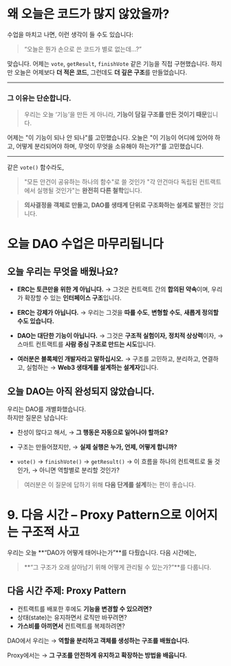 # 왜 오늘은 코드가 많지 않았을까?

수업을 마치고 나면, 이런 생각이 들 수도 있습니다:

> “오늘은 뭔가 손으로 쓴 코드가 별로 없는데…?”

맞습니다.
어제는 `vote`, `getResult`, `finishVote` 같은 기능을 직접 구현했습니다.
하지만 오늘은 어제보다 **더 적은 코드**,
그런데도 **더 깊은 구조**를 만들었습니다.

---

### 그 이유는 단순합니다.

> 우리는 오늘 ‘기능’을 만든 게 아니라,
> **기능이 담길 구조를 만든 것이기 때문**입니다.

어제는 "이 기능이 되나 안 되나"를 고민했습니다.
오늘은 "이 기능이 어디에 있어야 하고, 어떻게 분리되어야 하며,
무엇이 무엇을 소유해야 하는가?"를 고민했습니다.

---

같은 `vote()` 함수라도,

> "모든 안건이 공유하는 하나의 함수"로 쓸 것인가
> "각 안건마다 독립된 컨트랙트에서 실행될 것인가"는 **완전히 다른 철학**입니다.

> **의사결정을 객체로 만들고, DAO를 생태계 단위로 구조화하는 설계로 발전**한 것입니다.

# 오늘 DAO 수업은 마무리됩니다

## 오늘 우리는 무엇을 배웠나요?

- **ERC는 토큰만을 위한 게 아닙니다.**
  → 그것은 컨트랙트 간의 **합의된 약속**이며, 우리가 확장할 수 있는 **인터페이스 구조**입니다.

- **ERC는 강제가 아닙니다.**
  → 우리는 그것을 **따를 수도**, **변형할 수도**, **새롭게 정의할 수도 있습니다.**

- **DAO는 대단한 기능이 아닙니다.**
  → 그것은 **구조적 실험이자, 정치적 상상력**이자,
  → 스마트 컨트랙트를 **사람 중심 구조로 만드는 시도**입니다.

- **여러분은 블록체인 개발자라고 말하십시오.**
  → 구조를 고민하고, 분리하고, 연결하고, 실험하는
  → **Web3 생태계를 설계하는 설계자**입니다.

## 오늘 DAO는 아직 완성되지 않았습니다.

우리는 DAO를 개별화했습니다.  
하지만 질문은 남습니다:

- 찬성이 많다고 해서,
  → **그 행동은 자동으로 일어나야 할까요?**

- 구조는 만들어졌지만,
  → **실제 실행은 누가, 언제, 어떻게 합니까?**

- `vote()` → `finishVote()` → `getResult()`
  → 이 흐름을 하나의 컨트랙트로 둘 것인가,
  → 아니면 역할별로 분리할 것인가?

> 여러분은 이 질문에 답하기 위해 **다음 단계를 설계**하는 편이 좋습니다.

# 9. 다음 시간 – Proxy Pattern으로 이어지는 구조적 사고

우리는 오늘 **“DAO가 어떻게 태어나는가”**를 다뤘습니다.
다음 시간에는,

> **“그 구조가 오래 살아남기 위해 어떻게 관리될 수 있는가?”**를 다룹니다.

## 다음 시간 주제: Proxy Pattern

- 컨트랙트를 배포한 후에도 **기능을 변경할 수 있으려면?**
- 상태(state)는 유지하면서 로직만 바꾸려면?
- **가스비를 아끼면서** 컨트랙트를 복제하려면?

DAO에서 우리는
→ **역할을 분리하고 객체를 생성하는 구조를 배웠습니다.**

Proxy에서는
→ **그 구조를 안전하게 유지하고 확장하는 방법을 배웁니다.**
